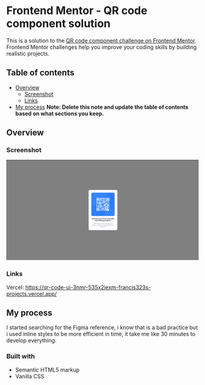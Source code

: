 # Frontend Mentor - QR code component solution

This is a solution to the [QR code component challenge on Frontend Mentor](https://www.frontendmentor.io/challenges/qr-code-component-iux_sIO_H). Frontend Mentor challenges help you improve your coding skills by building realistic projects. 

## Table of contents

- [Overview](#overview)
  - [Screenshot](#screenshot)
  - [Links](#links)
- [My process](#my-process)
**Note: Delete this note and update the table of contents based on what sections you keep.**

## Overview

### Screenshot

![alt text](image.png)


### Links

Vercel: https://qr-code-ui-3nmr-535x2iexm-francis323s-projects.vercel.app/


## My process

I started searching for the Figma reference, i know that is a bad practice but i used inline styles to be more efficient in time, it take me like 30 minutes to develop everything.

### Built with

- Semantic HTML5 markup
- Vanilla CSS




